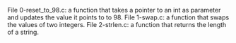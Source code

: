 File 0-reset_to_98.c: a function that takes a pointer to an int as parameter and updates the value it points to to 98.
File 1-swap.c: a function that swaps the values of two integers.
File 2-strlen.c: a function that returns the length of a string.
